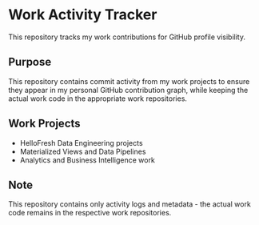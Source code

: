 # Work Activity Tracker

This repository tracks my work contributions for GitHub profile visibility.

## Purpose
This repository contains commit activity from my work projects to ensure they appear in my personal GitHub contribution graph, while keeping the actual work code in the appropriate work repositories.

## Work Projects
- HelloFresh Data Engineering projects
- Materialized Views and Data Pipelines
- Analytics and Business Intelligence work

## Note
This repository contains only activity logs and metadata - the actual work code remains in the respective work repositories.
